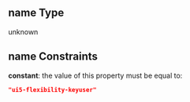 ## name Type

unknown

## name Constraints

**constant**: the value of this property must be equal to:

```json
"ui5-flexibility-keyuser"
```
